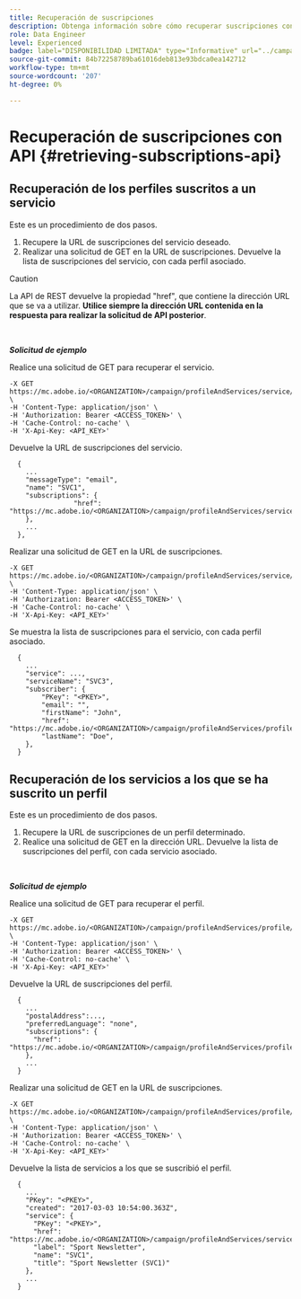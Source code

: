 ```yaml
---
title: Recuperación de suscripciones
description: Obtenga información sobre cómo recuperar suscripciones con API
role: Data Engineer
level: Experienced
badge: label="DISPONIBILIDAD LIMITADA" type="Informative" url="../campaign-standard-migration-home.md" tooltip="Restringido a usuarios migrados por el Campaign Standard"
source-git-commit: 84b72258789ba61016deb813e93bdca0ea142712
workflow-type: tm+mt
source-wordcount: '207'
ht-degree: 0%

---
```


# Recuperación de suscripciones con API {#retrieving-subscriptions-api}

## Recuperación de los perfiles suscritos a un servicio

Este es un procedimiento de dos pasos.

1. Recupere la URL de suscripciones del servicio deseado.
1. Realizar una solicitud de GET en la URL de suscripciones. Devuelve la lista de suscripciones del servicio, con cada perfil asociado.

>[!CAUTION]
>
>La API de REST devuelve la propiedad &quot;href&quot;, que contiene la dirección URL que se va a utilizar. <b>Utilice siempre la dirección URL contenida en la respuesta para realizar la solicitud de API posterior</b>.

<br/>

***Solicitud de ejemplo***

Realice una solicitud de GET para recuperar el servicio.

```
-X GET https://mc.adobe.io/<ORGANIZATION>/campaign/profileAndServices/service/<PKEY> \
-H 'Content-Type: application/json' \
-H 'Authorization: Bearer <ACCESS_TOKEN>' \
-H 'Cache-Control: no-cache' \
-H 'X-Api-Key: <API_KEY>'
```

Devuelve la URL de suscripciones del servicio.

```
  {
    ...
    "messageType": "email",
    "name": "SVC1",
    "subscriptions": {
                "href": "https://mc.adobe.io/<ORGANIZATION>/campaign/profileAndServices/service/<PKEY>/subscriptions/"
    },
    ...
  },
```

Realizar una solicitud de GET en la URL de suscripciones.

```
-X GET https://mc.adobe.io/<ORGANIZATION>/campaign/profileAndServices/service/<PKEY>/subscriptions \
-H 'Content-Type: application/json' \
-H 'Authorization: Bearer <ACCESS_TOKEN>' \
-H 'Cache-Control: no-cache' \
-H 'X-Api-Key: <API_KEY>'
```

Se muestra la lista de suscripciones para el servicio, con cada perfil asociado.

```
  {
    ...
    "service": ...,
    "serviceName": "SVC3",
    "subscriber": {
        "PKey": "<PKEY>",
        "email": "",
        "firstName": "John",
        "href": "https://mc.adobe.io/<ORGANIZATION>/campaign/profileAndServices/profile/<PKEY>",
        "lastName": "Doe",
    },
  }
```

## Recuperación de los servicios a los que se ha suscrito un perfil

Este es un procedimiento de dos pasos.

1. Recupere la URL de suscripciones de un perfil determinado.
1. Realice una solicitud de GET en la dirección URL. Devuelve la lista de suscripciones del perfil, con cada servicio asociado.

<br/>

***Solicitud de ejemplo***

Realice una solicitud de GET para recuperar el perfil.

```
-X GET https://mc.adobe.io/<ORGANIZATION>/campaign/profileAndServices/profile/<PKEY> \
-H 'Content-Type: application/json' \
-H 'Authorization: Bearer <ACCESS_TOKEN>' \
-H 'Cache-Control: no-cache' \
-H 'X-Api-Key: <API_KEY>'
```

Devuelve la URL de suscripciones del perfil.

```
  {
    ...
    "postalAddress":...,
    "preferredLanguage": "none",
    "subscriptions": {
      "href": "https://mc.adobe.io/<ORGANIZATION>/campaign/profileAndServices/profile/<PKEY>/subscriptions/"
    },
    ...
  }
```

Realizar una solicitud de GET en la URL de suscripciones.

```
-X GET https://mc.adobe.io/<ORGANIZATION>/campaign/profileAndServices/profile/<PKEY>/subscriptions \
-H 'Content-Type: application/json' \
-H 'Authorization: Bearer <ACCESS_TOKEN>' \
-H 'Cache-Control: no-cache' \
-H 'X-Api-Key: <API_KEY>'
```

Devuelve la lista de servicios a los que se suscribió el perfil.

```
  {
    ...
    "PKey": "<PKEY>",
    "created": "2017-03-03 10:54:00.363Z",
    "service": {
      "PKey": "<PKEY>",
      "href": "https://mc.adobe.io/<ORGANIZATION>/campaign/profileAndServices/service/<PKEY>",
      "label": "Sport Newsletter",
      "name": "SVC1",
      "title": "Sport Newsletter (SVC1)"
    },
    ...
  }
```
